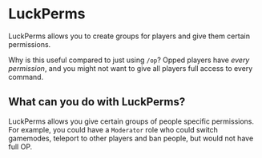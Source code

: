 # LuckPerms

LuckPerms allows you to create groups for players and give them certain
permissions.

Why is this useful compared to just using `/op`? Opped players have *every
permission*, and you might not want to give all players full access to every
command.

## What can you do with LuckPerms?

LuckPerms allows you give certain groups of people specific permissions. For
example, you could have a `Moderator` role who could switch gamemodes, teleport
to other players and ban people, but would not have full OP.

